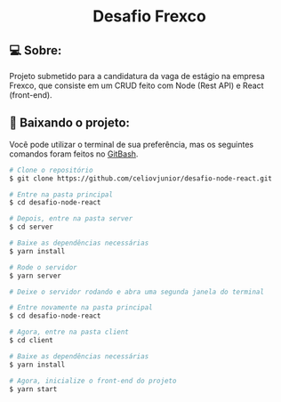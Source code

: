 <h1 align="center">Desafio Frexco</h1>

## 💻 Sobre:
Projeto submetido para a candidatura da vaga de estágio na empresa Frexco, que consiste em um CRUD feito com Node (Rest API) e React (front-end).

## 🔨 Baixando o projeto:
Você pode utilizar o terminal de sua preferência, mas os seguintes comandos foram feitos no [GitBash](https://gitforwindows.org/).

```bash
# Clone o repositório
$ git clone https://github.com/celiovjunior/desafio-node-react.git

# Entre na pasta principal
$ cd desafio-node-react

# Depois, entre na pasta server
$ cd server

# Baixe as dependências necessárias
$ yarn install

# Rode o servidor
$ yarn server

# Deixe o servidor rodando e abra uma segunda janela do terminal

# Entre novamente na pasta principal
$ cd desafio-node-react

# Agora, entre na pasta client
$ cd client

# Baixe as dependências necessárias
$ yarn install

# Agora, inicialize o front-end do projeto
$ yarn start
```